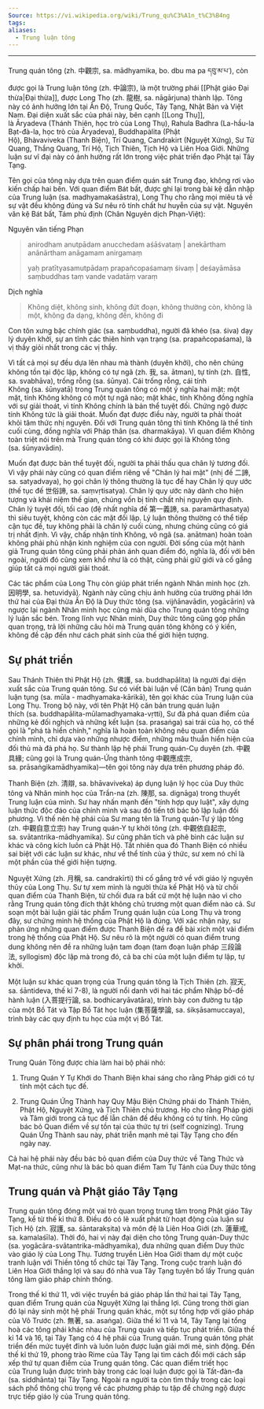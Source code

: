 ```yaml
---
Source: https://vi.wikipedia.org/wiki/Trung_qu%C3%A1n_t%C3%B4ng
tags: 
aliases:
  - Trung luận tông
---
```

---
Trung quán tông (zh. 中觀宗, sa. mādhyamika, bo. dbu ma pa དབུ་མ་པ་), còn được gọi là Trung luận tông (zh. 中論宗), là một trường phái [[Phật giáo Đại thừa|Đại thừa]], được Long Thọ (zh. 龍樹, sa. nāgārjuna) thành lập. Tông này có ảnh hưởng lớn tại Ấn Độ, Trung Quốc, Tây Tạng, Nhật Bản và Việt Nam. Đại diện xuất sắc của phái này, bên cạnh [[Long Thụ]], là Āryadeva (Thánh Thiên, học trò của Long Thụ), Rahula Badhra (La-hầu-la Bạt-đà-la, học trò của Āryadeva), Buddhapàlita (Phật Hộ), Bhàvaviveka (Thanh Biện), Trí Quang, Candrakirt (Nguyệt Xứng), Sư Tử Quang, Thắng Quang, Trí Hộ, Tịch Thiên, Tịch Hộ và Liên Hoa Giới. Những luận sư vĩ đại này có ảnh hưởng rất lớn trong việc phát triển đạo Phật tại Tây Tạng.

Tên gọi của tông này dựa trên quan điểm quán sát Trung đạo, không rơi vào kiến chấp hai bên. Với quan điểm Bát bất, được ghi lại trong bài kệ dẫn nhập của Trung luận (sa. madhyamakaśāstra), Long Thụ cho rằng mọi miêu tả về sự vật đều không đúng và Sư nêu rõ tính chất hư huyễn của sự vật. Nguyên văn kệ Bát bất, Tám phủ định (Chân Nguyên dịch Phạn-Việt):

Nguyên văn tiếng Phạn

>anirodham anutpādam anucchedam aśāśvataṃ | anekārtham anānārtham anāgamam anirgamaṃ
>
>yaḥ pratītyasamutpādaṃ prapañcopaśamaṃ śivaṃ | deśayāmāsa saṃbuddhas taṃ vande vadatāṃ varaṃ

Dịch nghĩa

>Không diệt, không sinh, không đứt đoạn, không thường còn, không là một, không đa dạng, không đến, không đi

Con tôn xưng bậc chính giác (sa. saṃbuddha), người đã khéo (sa. śiva) dạy lý duyên khởi, sự an tĩnh các thiên hình vạn trạng (sa. prapañcopaśama), là vị thầy giỏi nhất trong các vị thầy.

Vì tất cả mọi sự đều dựa lên nhau mà thành (duyên khởi), cho nên chúng không tồn tại độc lập, không có tự ngã (zh. 我, sa. ātman), tự tính (zh. 自性, sa. svabhāva), trống rỗng (sa. śūnya). Cái trống rỗng, cái tính Không (sa. śūnyatā) trong Trung quán tông có một ý nghĩa hai mặt: một mặt, tính Không không có một tự ngã nào; mặt khác, tính Không đồng nghĩa với sự giải thoát, vì tính Không chính là bản thể tuyệt đối. Chứng ngộ được tính Không tức là giải thoát. Muốn đạt được điều này, người ta phải thoát khỏi tâm thức nhị nguyên. Đối với Trung quán tông thì tính Không là thể tính cuối cùng, đồng nghĩa với Pháp thân (sa. dharmakāya). Vì quan điểm Không toàn triệt nói trên mà Trung quán tông có khi được gọi là Không tông (sa. śūnyavādin).

Muốn đạt được bản thể tuyệt đối, người ta phải thấu qua chân lý tương đối. Vì vậy phái này cũng có quan điểm riêng về "Chân lý hai mặt" (nhị đế 二諦, sa. satyadvaya), họ gọi chân lý thông thường là tục đế hay Chân lý quy ước (thế tục đế 世俗諦, sa. saṃvṛtisatya). Chân lý quy ước này dành cho hiện tượng và khái niệm thế gian, chúng vốn bị tính chất nhị nguyên quy định. Chân lý tuyệt đối, tối cao (đệ nhất nghĩa đế 第一義諦, sa. paramārthasatya) thì siêu tuyệt, không còn các mặt đối lập. Lý luận thông thường có thể tiếp cận tục đế, tuy không phải là chân lý cuối cùng, nhưng chúng cũng có giá trị nhất định. Vì vậy, chấp nhận tính Không, vô ngã (sa. anātman) hoàn toàn không phải phủ nhận kinh nghiệm của con người. Đời sống của một hành giả Trung quán tông cũng phải phản ánh quan điểm đó, nghĩa là, đối với bên ngoài, người đó cũng xem khổ như là có thật, cũng phải giữ giới và cố gắng giúp tất cả mọi người giải thoát.

Các tác phẩm của Long Thụ còn giúp phát triển ngành Nhân minh học (zh. 因明學, sa. hetuvidyā). Ngành này cũng chịu ảnh hưởng của trường phái lớn thứ hai của Đại thừa Ấn Độ là Duy thức tông (sa. vijñānavādin, yogācārin) và ngược lại ngành Nhân minh học cũng mài dũa cho Trung quán tông những lý luận sắc bén. Trong lĩnh vực Nhân minh, Duy thức tông cũng góp phần quan trọng, trả lời những câu hỏi mà Trung quán tông không có ý kiến, không đề cập đến như cách phát sinh của thế giới hiện tượng.

## Sự phát triển

Sau Thánh Thiên thì Phật Hộ (zh. 佛護, sa. buddhapālita) là người đại diện xuất sắc của Trung quán tông. Sư có viết bài luận về (Căn bản) Trung quán luận tụng (sa. mūla - madhyamaka-kārikā), tên gọi khác của Trung luận của Long Thụ. Trong bộ này, với tên Phật Hộ căn bản trung quán luận thích (sa. buddhapālita-mūlamadhyamaka-vṛtti), Sư đả phá quan điểm của những kẻ đối nghịch và những kết luận (sa. prasaṅga) sai trái của họ, có thể gọi là "phá tà hiển chính," nghĩa là hoàn toàn không nêu quan điểm của chính mình, chỉ dựa vào những nhược điểm, những mâu thuẫn hiển hiện của đối thủ mà đả phá họ. Sư thành lập hệ phái Trung quán-Cụ duyên (zh. 中觀具緣; cũng gọi là Trung quán-Ứng thành tông 中觀應成宗, sa. prāsaṅgikamādhyamika)—tên gọi tông này dựa trên phương pháp đó.

Thanh Biện (zh. 清辯, sa. bhāvaviveka) áp dụng luận lý học của Duy thức tông và Nhân minh học của Trần-na (zh. 陳那, sa. dignāga) trong thuyết Trung luận của mình. Sư hay nhấn mạnh đến "tính hợp quy luật", xây dựng luận thức độc đáo của chính mình và sau đó tiến tới bác bỏ lập luận đối phương. Vì thế nên hệ phái của Sư mang tên là Trung quán-Tự ý lập tông (zh. 中觀自意立宗) hay Trung quán-Y tự khởi tông (zh. 中觀依自起宗, sa. svātantrika-mādhyamika). Sư cũng phân tích và phê bình các luận sư khác và công kích luôn cả Phật Hộ. Tất nhiên qua đó Thanh Biện có nhiều sai biệt với các luận sư khác, như về thể tính của ý thức, sư xem nó chỉ là một phần của thế giới hiện tượng.

Nguyệt Xứng (zh. 月稱, sa. candrakīrti) thì cố gắng trở về với giáo lý nguyên thủy của Long Thụ. Sư tự xem mình là người thừa kế Phật Hộ và từ chối quan điểm của Thanh Biện, từ chối đưa ra bất cứ một hệ luận nào vì cho rằng Trung quán tông đích thật không chủ trương một quan điểm nào cả. Sư soạn một bài luận giải tác phẩm Trung quán luận của Long Thụ và trong đây, sư chứng minh hệ thống của Phật Hộ là đúng. Với xác nhận này, sư phản ứng những quan điểm được Thanh Biện đề ra để bài xích một vài điểm trong hệ thống của Phật Hộ. Sư nêu rõ là một người có quan điểm trung dung không nên đề ra những luận tam đoạn (tam đoạn luận pháp 三段論法, syllogism) độc lập mà trong đó, cả ba chi của một luận điểm tự lập, tự khởi.

Một luận sư khác quan trọng của Trung quán tông là Tịch Thiên (zh. 寂天, sa. śāntideva, thế kỉ 7-8), là người nổi danh với hai tác phẩm Nhập bồ-đề hành luận (入菩提行論, sa. bodhicaryāvatāra), trình bày con đường tu tập của một Bồ Tát và Tập Bồ Tát học luận (集菩薩學論, sa. śikṣāsamuccaya), trình bày các quy định tu học của một vị Bồ Tát.

## Sự phân phái trong Trung quán

Trung Quán Tông được chia làm hai bộ phái nhỏ:

1. Trung Quán Y Tự Khới do Thanh Biện khai sáng cho rằng Pháp giới có tự tính một cách tục đế.

2. Trung Quán Ứng Thành hay Quy Mậu Biện Chứng phái do Thánh Thiên, Phật Hộ, Nguyệt Xứng, và Tịch Thiên chủ trương. Họ cho rằng Pháp giới và Tâm giới trong cả tục đế lẫn chân đế đều không có tự tính. Họ cũng bác bỏ Quan điểm về sự tồn tại của thức tự tri (self cognizing). Trung Quán Ứng Thành sau này, phát triễn mạnh mẽ tại Tậy Tạng cho đến ngày nay.

Cả hai hệ phái này đều bác bỏ quan điểm của Duy thức về Tàng Thức và Mạt-na thức, cũng như là bác bỏ quan điểm Tam Tự Tánh của Duy thức tông

## Trung quán và Phật giáo Tây Tạng

Trung quán tông đóng một vai trò quan trọng trung tâm trong Phật giáo Tây Tạng, kể từ thế kỉ thứ 8. Điều đó có lẽ xuất phát từ hoạt động của luận sư Tịch Hộ (zh. 寂護, sa. śāntarakṣita) và môn đệ là Liên Hoa Giới (zh. 蓮華戒, sa. kamalaśīla). Thời đó, hai vị này đại diện cho tông Trung quán-Duy thức (sa. yogācāra-svātantrika-mādhyamika), đưa những quan điểm Duy thức vào giáo lý của Long Thụ. Tương truyền Liên Hoa Giới tham dự một cuộc tranh luận với Thiền tông tổ chức tại Tây Tạng. Trong cuộc tranh luận đó Liên Hoa Giới thắng lợi và sau đó nhà vua Tây Tạng tuyên bố lấy Trung quán tông làm giáo pháp chính thống.

Trong thế kỉ thứ 11, với việc truyền bá giáo pháp lần thứ hai tại Tây Tạng, quan điểm Trung quán của Nguyệt Xứng lại thắng lợi. Cũng trong thời gian đó lại nảy sinh một hệ phái Trung quán khác, một sự tổng hợp với giáo pháp của Vô Trước (zh. 無著, sa. asaṅga). Giữa thế kỉ 11 và 14, Tây Tạng lại tổng hoà các tông phái khác nhau của Trung quán và tiếp tục phát triển. Giữa thế kỉ 14 và 16, tại Tây Tạng có 4 hệ phái của Trung quán. Trung quán tông phát triển đến mức tuyệt đỉnh và luôn luôn được luận giải mới mẻ, sinh động. Đến thế kỉ thứ 19, phong trào Rime của Tây Tạng lại tìm cách đổi mới cách sắp xếp thứ tự quan điểm của Trung quán tông. Các quan điểm triết học của Trung luận được trình bày trong các loại luận được gọi là Tất-đàn-đa (sa. siddhānta) tại Tây Tạng. Ngoài ra người ta còn tìm thấy trong các loại sách phổ thông chú trọng về các phương pháp tu tập để chứng ngộ được trực tiếp giáo lý của Trung quán tông.